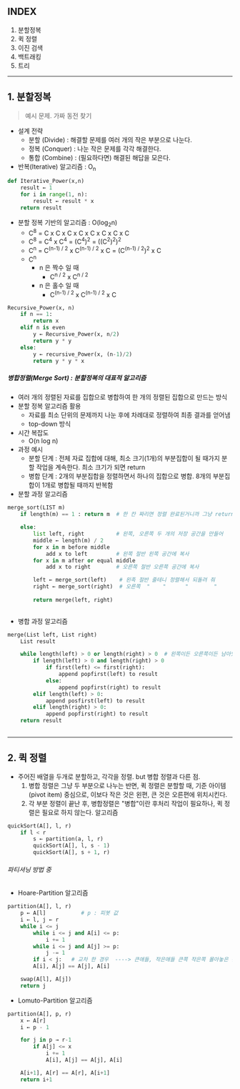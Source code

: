 ## INDEX
1. 분할정복
2. 퀵 정렬
3. 이진 검색
4. 백트래킹
5. 트리

---

## 1. 분할정복
> 예시 문제. 가짜 동전 찾기
- 설계 전략
	- 분할 (Divide) : 해결할 문제를 여러 개의 작은 부분으로 나눈다.
	- 정복 (Conquer) : 나눈 작은 문제를 각각 해결한다.
	- 통합 (Combine) : (필요하다면) 해결된 해답을 모은다.
- 반복(Iterative) 알고리즘 : O<sub>n</sub>
```python
def Iterative_Power(x,n)
	result ← 1
	for i in range(1, n):
		result ← result * x
	return result
```

- 분할 정복 기반의 알고리즘 :  O(log<sub>2</sub>n)
	- C<sup>8</sup> = C x C x C x C x C x C x C x C
	- C<sup>8</sup> = C<sup>4</sup> x C<sup>4</sup> = (C<sup>4</sup>)<sup>2</sup> = ((C<sup>2</sup>)<sup>2</sup>)<sup>2</sup>
	- C<sup>n</sup> = C<sup>(n-1) / 2</sup> x C<sup>(n-1) / 2</sup> x C = (C<sup>(n-1) / 2</sup>)<sup>2</sup>  x  C
	- C<sup>n</sup>
		- n 은 짝수 일 때 
			- C<sup>n / 2</sup>  x  C<sup>n / 2</sup>
		- n 은 홀수 일 때
			- C<sup>(n-1) / 2</sup>  x  C<sup>(n-1) / 2</sup>  x  C

```python
Recursive_Power(x, n)
	if n == 1:
		return x
	elif n is even
		y ← Recursive_Power(x, n/2)
		return y * y
	else:
		y ← recursive_Power(x, (n-1)/2)
		return y * y * x
```

##### 병합정렬(Merge Sort) : 분할정복의 대표적 알고리즘
- 여러 개의 정렬된 자료를 집합으로 병합하여 한 개의 정렬된 집합으로 만드는 방식
- 분할 정복 알고리즘 활용
	- 자료를 최소 단위의 문제까지 나눈 후에 차례대로 정렬하여 최종 결과를 얻어냄
	- top-down 방식
- 시간 복잡도
	- O(n log n)
- 과정 예시
	- 분할 단계 : 전체 자료 집합에 대해, 최소 크기(1개)의 부분집합이 될 때가지 분할 작업을 계속한다. 최소 크기가 되면 return 
	- 병합 단계 : 2개의 부분집합을 정렬하면서 하나의 집합으로 병합. 8개의 부분집합이 1개로 병합될 때까지 반복함
- 분할 과정 알고리즘
```python
merge_sort(LIST m)
	if length(m) == 1 : return m  # 한 칸 짜리면 정렬 완료된거니까 그냥 return

	else:
		list left, right          # 왼쪽, 오른쪽 두 개의 저장 공간을 만들어
		middle ← length(m) / 2
		for x in m before middle
			add x to left         # 왼쪽 절반 왼쪽 공간에 복사
		for x in m after or equal middle
			add x to right        # 오른쪽 절반 오른쪽 공간에 복사

		left ← merge_sort(left)    # 왼족 절반 줄테니 정렬해서 되돌려 줘
		right ← merge_sort(right)  # 오른쪽  "    "      "        "
		
		return merge(left, right)
	
```

- 병합 과정 알고리즘
```python
merge(List left, List right)
	List result

	while length(left) > 0 or length(right) > 0  # 왼쪽이든 오른쪽이든 남아있으면
		if length(left) > 0 and length(right) > 0
			if first(left) <= first(right):
				append popfirst(left) to result
			else:
				append popfirst(right) to result
		elif length(left) > 0:
			append posfirst(left) to result
		elif length(right) > 0:
			append popfirst(right) to result
	return result
			
```

---
## 2. 퀵 정렬
- 주어진 배열을 두개로 분할하고, 각각을 정렬. but 병합 정렬과 다른 점.
	1. 병합 정렬은 그냥 두 부분으로 나누는 반면, 퀵 정렬은 분할할 때, 기준 아이템(pivot item) 중심으로, 이보다 작은 것은 왼편, 큰 것은 오른편에 위치시킨다.
	2. 각 부분 정렬이 끝난 후, 병합정렬은 "병합"이란 후처리 작업이 필요하나, 퀵 정렬은 필요로 하지 않는다.
알고리즘
```python
quickSort(A[], l, r)
	if l < r
		s ← partition(a, l, r)
		quickSort(A[], l, s - 1)
		quickSort(A[], s + 1, r)
```

###### 파티셔닝 방법 중
- Hoare-Partition 알고리즘
```python
partition(A[], l, r)
	p ← A[l]           # p : 피봇 값
	i ← l, j ← r
	while i <= j
		while i <= j and A[i] <= p:
			i += 1
		while i <= j and A[j] >= p:
			j -= 1
		if i < j:   # 교차 한 경우  ----> 큰애들, 작은애들 큰쪽 작은쪽 몰아놓은 것
		A[i], A[j] == A[j], A[i]

	swap(A[l], A[j])
	return j
```
- Lomuto-Partition 알고리즘
```python
partition(A[], p, r)
	x ← A[r]
	i ← p - 1

	for j in p → r-1
		if A[j] <= x
			i += 1
			A[i], A[j] == A[j], A[i]

	A[i+1], A[r] == A[r], A[i+1]
	return i+1
```
